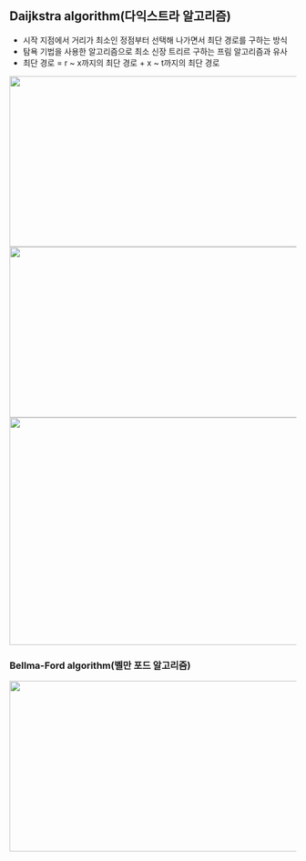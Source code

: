 ## Daijkstra algorithm(다익스트라 알고리즘)
- 시작 지점에서 거리가 최소인 정점부터 선택해 나가면서 최단 경로를 구하는 방식
- 탐욕 기법을 사용한 알고리즘으로 최소 신장 트리르 구하는 프림 알고리즘과 유사
- 최단 경로 = r ~ x까지의 최단 경로 + x ~ t까지의 최단 경로

<img src="https://user-images.githubusercontent.com/107410759/219307948-a56e1e59-a2f5-4d53-ae23-e33c41f10de6.png" width="600" height="300"/>

<img src="https://user-images.githubusercontent.com/107410759/219309648-40be26b3-3868-4b60-9d1b-bf6c3405b2ee.png" width="600" height="300"/>

<img src="https://user-images.githubusercontent.com/107410759/219311263-fa398ed0-a495-4cae-8bf9-38287420f208.png" width="800" height="400"/>

### Bellma-Ford algorithm(벨만 포드 알고리즘)
<img src="https://user-images.githubusercontent.com/107410759/219311988-c9097cc6-fcd7-4206-b36e-77a6eacddabc.png" width="600" height="300"/>






